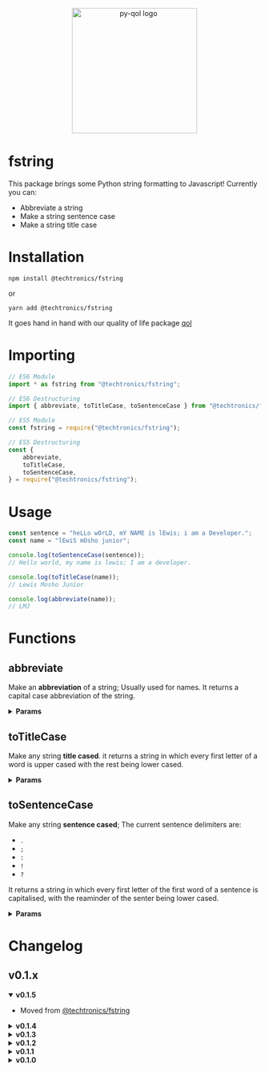 <p align="center">
    <img src="https://drive.google.com/uc?id=1DZEqZQlyfzhFxHS3LI82k_saQkOBerf8" alt="py-qol logo" width="250" height="250" />
</p>

# fstring

This package brings some Python string formatting to Javascript! Currently you can:

- Abbreviate a string
- Make a string sentence case
- Make a string title case

# Installation

    npm install @techtronics/fstring

or

    yarn add @techtronics/fstring

It goes hand in hand with our quality of life package [qol](https://github.com/lewisjr/qol)

# Importing

```javascript
// ES6 Module
import * as fstring from "@techtronics/fstring";

// ES6 Destructuring
import { abbreviate, toTitleCase, toSentenceCase } from "@techtronics/fstring";

// ES5 Module
const fstring = require("@techtronics/fstring");

// ES5 Destructuring
const {
	abbreviate,
	toTitleCase,
	toSentenceCase,
} = require("@techtronics/fstring");
```

# Usage

```javascript
const sentence = "heLLo wOrLD, mY NAME is lEwis; i am a Developer.";
const name = "lEwiS mOsho junior";

console.log(toSentenceCase(sentence));
// Hello world, my name is lewis; I am a developer.

console.log(toTitleCase(name));
// Lewis Mosho Junior

console.log(abbreviate(name));
// LMJ
```

# Functions

## abbreviate

Make an **abbreviation** of a string; Usually used for names. It returns a capital case abbreviation of the string.

<details>
<summary><strong>Params</strong></summary>

| Parameter | Default Setting | Required? | Definition                                                  |
| --------- | --------------- | --------- | ----------------------------------------------------------- |
| txt       | `null`          | Yes       | The string you wish to abbreviate                           |
| delimiter | `" "`           | No        | The character or string that seperates words in the string  |
| reverse   | `false`         | No        | An option to enable you to request a reversed return string |

</details>

## toTitleCase

Make any string **title cased**. it returns a string in which every first letter of a word is upper cased with the rest being lower cased.

<details>
<summary><strong>Params</strong></summary>

| Parameter | Default Setting | Required? | Definition                                                 |
| --------- | --------------- | --------- | ---------------------------------------------------------- |
| txt       | `null`          | Yes       | The string you wish to change to title case                |
| delimiter | `" "`           | No        | The character or string that seperates words in the string |

</details>

## toSentenceCase

Make any string **sentence cased**; The current sentence delimiters are:

- `.`
- `;`
- `:`
- `!`
- `?`

It returns a string in which every first letter of the first word of a sentence is capitalised, with the reaminder of the senter being lower cased.

<details>
<summary><strong>Params</strong></summary>

| Parameter | Default Setting | Required? | Definition                                                 |
| --------- | --------------- | --------- | ---------------------------------------------------------- |
| txt       | `null`          | Yes       | The string you wish to change to sentence case             |
| delimiter | `" "`           | No        | The character or string that seperates words in the string |

</details>

# Changelog

## v0.1.x

<details open>
<summary><strong>v0.1.5</strong></summary>

- Moved from [@techtronics/fstring](https://www.npmjs.com/package/@techtronics/fstring)

</details>

<details>
<summary><strong>v0.1.4</strong></summary>

- Added colon support to `toSentenceCase`
- Full parity with our python quality of life [qolpy](https://github.com/lewisjr/qolpy) package

</details>

<details>
<summary><strong>v0.1.3</strong></summary>

- Fixed missing build and type annotations

</details>

<details>
<summary><strong>v0.1.2</strong></summary>

- Added the option to have the abbreviation reverse or not before return

</details>

<details>
<summary><strong>v0.1.1</strong></summary>

- Type hint updates
- README restructuring
- toSentenceCase now supports custom delimiters 😎

</details>

<details>
<summary><strong>v0.1.0</strong></summary>

- Initial release
- Sentence casing, title casing, and abrreviations added and typed

</details>
